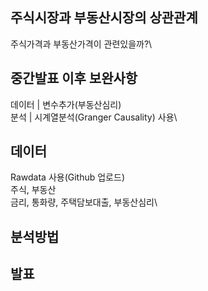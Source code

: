
## 주식시장과 부동산시장의 상관관계
주식가격과 부동산가격이 관련있을까?\

## 중간발표 이후 보완사항
데이터 | 변수추가(부동산심리)\
분석 | 시계열분석(Granger Causality) 사용\

## 데이터
Rawdata 사용(Github 업로드)\
주식, 부동산\
금리, 통화량, 주택담보대출, 부동산심리\

## 분석방법
## 발표

